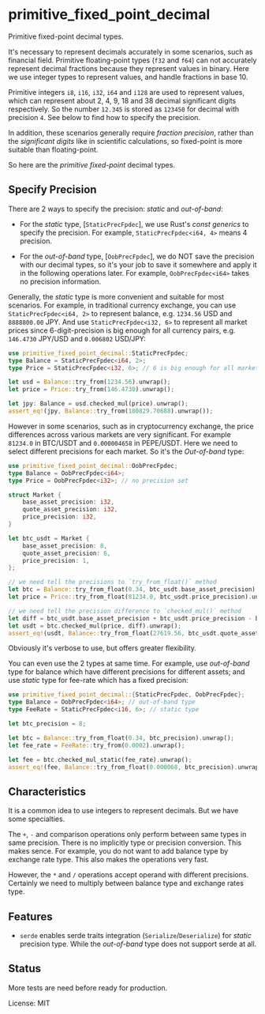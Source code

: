 # primitive_fixed_point_decimal

Primitive fixed-point decimal types.

It's necessary to represent decimals accurately in some scenarios,
such as financial field. Primitive floating-point types (`f32`
and `f64`) can not accurately represent decimal fractions because
they represent values in binary. Here we use integer types to
represent values, and handle fractions in base 10.

Primitive integers `i8`, `i16`, `i32`, `i64` and `i128` are used to represent
values, which can represent about 2, 4, 9, 18 and 38 decimal significant
digits respectively. So the number `12.345` is stored as `123450`
for decimal with precision `4`. See below to find how to specify
the precision.

In addition, these scenarios generally require *fraction precision*,
rather than the *significant digits* like in scientific calculations,
so fixed-point is more suitable than floating-point.

So here are the *primitive fixed-point* decimal types.

## Specify Precision

There are 2 ways to specify the precision: *static* and *out-of-band*:

- For the *static* type, [`StaticPrecFpdec`], we use Rust's *const generics*
  to specify the precision. For example, `StaticPrecFpdec<i64, 4>` means
  4 precision.

- For the *out-of-band* type, [`OobPrecFpdec`], we do NOT save the
  precision with our decimal types, so it's your job to save it somewhere
  and apply it in the following operations later. For example,
  `OobPrecFpdec<i64>` takes no precision information.

Generally, the *static* type is more convenient and suitable for most
scenarios. For example, in traditional currency exchange, you can use
`StaticPrecFpdec<i64, 2>` to represent balance, e.g. `1234.56` USD and
`8888800.00` JPY. And use `StaticPrecFpdec<i32, 6>` to represent all
market prices since 6-digit-precision is big enough for all currency
pairs, e.g. `146.4730` JPY/USD and `0.006802` USD/JPY:

```rust
use primitive_fixed_point_decimal::StaticPrecFpdec;
type Balance = StaticPrecFpdec<i64, 2>;
type Price = StaticPrecFpdec<i32, 6>; // 6 is big enough for all markets

let usd = Balance::try_from(1234.56).unwrap();
let price = Price::try_from(146.4730).unwrap();

let jpy: Balance = usd.checked_mul(price).unwrap();
assert_eq!(jpy, Balance::try_from(180829.70688).unwrap());
```

However in some scenarios, such as in cryptocurrency exchange, the
price differences across various markets are very significant. For
example `81234.0` in BTC/USDT and `0.000004658` in PEPE/USDT. Here
we need to select different precisions for each market. So it's
the *Out-of-band* type:

```rust
use primitive_fixed_point_decimal::OobPrecFpdec;
type Balance = OobPrecFpdec<i64>;
type Price = OobPrecFpdec<i32>; // no precision set

struct Market {
    base_asset_precision: i32,
    quote_asset_precision: i32,
    price_precision: i32,
}

let btc_usdt = Market {
    base_asset_precision: 8,
    quote_asset_precision: 6,
    price_precision: 1,
};

// we need tell the precisions to `try_from_float()` method
let btc = Balance::try_from_float(0.34, btc_usdt.base_asset_precision).unwrap();
let price = Price::try_from_float(81234.0, btc_usdt.price_precision).unwrap();

// we need tell the precision difference to `checked_mul()` method
let diff = btc_usdt.base_asset_precision + btc_usdt.price_precision - btc_usdt.quote_asset_precision;
let usdt = btc.checked_mul(price, diff).unwrap();
assert_eq!(usdt, Balance::try_from_float(27619.56, btc_usdt.quote_asset_precision).unwrap());
```

Obviously it's verbose to use, but offers greater flexibility.

You can even use the 2 types at same time. For example, use *out-of-band*
type for balance which have different precisions for different assets; and
use *static* type for fee-rate which has a fixed precision:

```rust
use primitive_fixed_point_decimal::{StaticPrecFpdec, OobPrecFpdec};
type Balance = OobPrecFpdec<i64>; // out-of-band type
type FeeRate = StaticPrecFpdec<i16, 6>; // static type

let btc_precision = 8;

let btc = Balance::try_from_float(0.34, btc_precision).unwrap();
let fee_rate = FeeRate::try_from(0.0002).unwrap();

let fee = btc.checked_mul_static(fee_rate).unwrap();
assert_eq!(fee, Balance::try_from_float(0.000068, btc_precision).unwrap());
```

## Characteristics

It is a common idea to use integers to represent decimals. But we have
some specialties.

The `+`, `-` and comparison operations only perform between same types in
same precision. There is no implicitly type or precision conversion.
This makes sence. For example, you do not want to add balance type by
exchange rate type. This also makes the operations very fast.

However, the `*` and `/` operations accept operand with different
precisions. Certainly we need to multiply between balance type
and exchange rates type.

## Features

- `serde` enables serde traits integration (`Serialize`/`Deserialize`)
  for *static* precision type. While the *out-of-band* type does not
  support serde at all.

## Status

More tests are need before ready for production.

License: MIT
